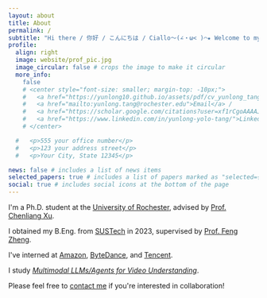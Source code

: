 ```yaml
---
layout: about
title: About
permalink: /
subtitle: "Hi there / 你好 / こんにちは / Ciallo～(∠・ω< )⌒★ Welcome to my homepage!"
profile:
  align: right
  image: website/prof_pic.jpg
  image_circular: false # crops the image to make it circular
  more_info:
    false
    # <center style="font-size: smaller; margin-top: -10px;">
    #   <a href="https://yunlong10.github.io/assets/pdf/cv_yunlong_tang.pdf">CV</a> /
    #   <a href="mailto:yunlong.tang@rochester.edu">Email</a> /
    #   <a href="https://scholar.google.com/citations?user=xf1rCgoAAAAJ">GScholar</a> /
    #   <a href="https://www.linkedin.com/in/yunlong-yolo-tang/">LinkedIn</a>
    # </center>

  #   <p>555 your office number</p>
  #   <p>123 your address street</p>
  #   <p>Your City, State 12345</p>

news: false # includes a list of news items
selected_papers: true # includes a list of papers marked as "selected={true}"
social: true # includes social icons at the bottom of the page
---
```


I'm a Ph.D. student at the [University of Rochester](https://www.rochester.edu/), advised by [Prof. Chenliang Xu](https://www.cs.rochester.edu/~cxu22/index.html).

I obtained my B.Eng. from [SUSTech](https://www.sustech.edu.cn/en/) in 2023, supervised by [Prof. Feng Zheng](https://scholar.google.com/citations?user=PcmyXHMAAAAJ).

I've interned at [Amazon](https://www.aboutamazon.com/), [ByteDance](https://www.bytedance.com/en/), and [Tencent](https://www.tencent.com/).

I study <em><a href="https://github.com/yunlong10/Awesome-LLMs-for-Video-Understanding">Multimodal LLMs/Agents for Video Understanding</a></em>.

Please feel free to [contact me](/#social-links) if you're interested in collaboration!

<!-- `Please read this`[`[note]`](/collaboration_precautions)`if you're interested in research collaboration.` -->
